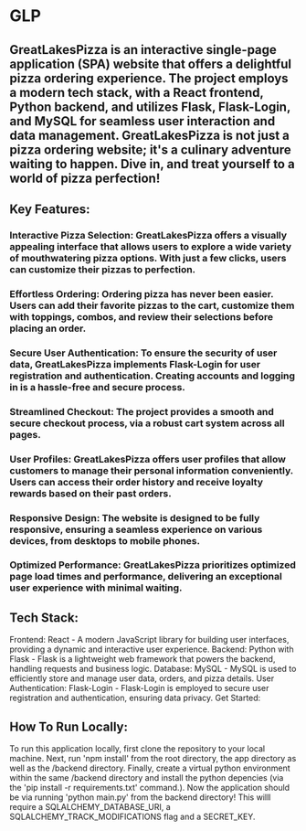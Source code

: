 # GLP
## GreatLakesPizza is an interactive single-page application (SPA) website that offers a delightful pizza ordering experience. The project employs a modern tech stack, with a React frontend, Python backend, and utilizes Flask, Flask-Login, and MySQL for seamless user interaction and data management. GreatLakesPizza is not just a pizza ordering website; it's a culinary adventure waiting to happen. Dive in, and treat yourself to a world of pizza perfection!

## Key Features:

### Interactive Pizza Selection: GreatLakesPizza offers a visually appealing interface that allows users to explore a wide variety of mouthwatering pizza options. With just a few clicks, users can customize their pizzas to perfection.

### Effortless Ordering: Ordering pizza has never been easier. Users can add their favorite pizzas to the cart, customize them with toppings, combos, and review their selections before placing an order.

### Secure User Authentication: To ensure the security of user data, GreatLakesPizza implements Flask-Login for user registration and authentication. Creating accounts and logging in is a hassle-free and secure process.

### Streamlined Checkout: The project provides a smooth and secure checkout process, via a robust cart system across all pages.

### User Profiles: GreatLakesPizza offers user profiles that allow customers to manage their personal information conveniently. Users can access their order history and receive loyalty rewards based on their past orders.

### Responsive Design: The website is designed to be fully responsive, ensuring a seamless experience on various devices, from desktops to mobile phones.

### Optimized Performance: GreatLakesPizza prioritizes optimized page load times and performance, delivering an exceptional user experience with minimal waiting.

## Tech Stack:

Frontend: React - A modern JavaScript library for building user interfaces, providing a dynamic and interactive user experience.
Backend: Python with Flask - Flask is a lightweight web framework that powers the backend, handling requests and business logic.
Database: MySQL - MySQL is used to efficiently store and manage user data, orders, and pizza details.
User Authentication: Flask-Login - Flask-Login is employed to secure user registration and authentication, ensuring data privacy.
Get Started:

## How To Run Locally:

To run this application locally, first clone the repository to your local machine. Next, run 'npm install' from the root directory, the app directory as well as the /backend directory. Finally, create a virtual python environment within the same /backend directory and install the python depencies (via the 'pip install -r requirements.txt' command.). Now the application should be via running 'python main.py' from the backend directory! This willl require a SQLALCHEMY_DATABASE_URI, a SQLALCHEMY_TRACK_MODIFICATIONS flag and a SECRET_KEY.
